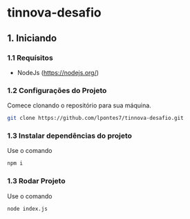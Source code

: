 # tinnova-desafio

## 1. Iniciando 

### 1.1 Requísitos 

- NodeJs (https://nodejs.org/)

### 1.2 Configurações do Projeto 

Comece clonando o repositório para sua máquina. 

```sh
git clone https://github.com/lpontes7/tinnova-desafio.git
```
### 1.3 Instalar dependências do projeto

Use o comando 

```sh
npm i 
```

### 1.3 Rodar Projeto

Use o comando 

```sh
node index.js
```


